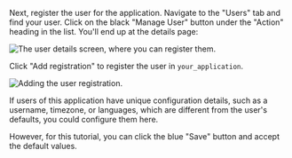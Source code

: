 Next, register the user for the application. Navigate to the "Users" tab and find your user. Click on the black "Manage
User" button under the "Action" heading in the list. You'll end up at the details page:

![The user details screen, where you can register them.](/img/blogs/includes/fusionauth/register-user.png)

Click "Add registration" to register the user in `your_application`.

![Adding the user registration.](/img/blogs/includes/fusionauth/add-registration.png)

If users of this application have unique configuration details, such as a username, timezone, or languages, which are
different from the user's defaults, you could configure them here.

However, for this tutorial, you can click the blue "Save" button and accept the default values.

